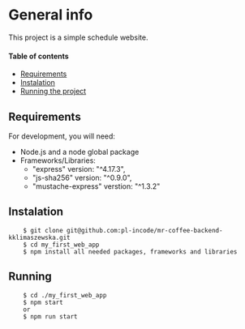 # General info

This project is a simple schedule website.


#### Table of contents

* [Requirements](#requirements)
* [Instalation](#instalation)
* [Running the project](#running)

	


## Requirements

For development, you will need:
* Node.js and a node global package
* Frameworks/Libraries:
    - "express" version: "^4.17.3",
    - "js-sha256" version: "^0.9.0",
    - "mustache-express" verstion: "^1.3.2"

	
## Instalation
```
    $ git clone git@github.com:pl-incode/mr-coffee-backend-kklimaszewska.git
    $ cd my_first_web_app
    $ npm install all needed packages, frameworks and libraries
```

## Running
```
    $ cd ./my_first_web_app
    $ npm start 
    or
    $ npm run start
```